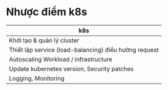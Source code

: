 # Nhược điểm k8s
|k8s|
|---|
|Khởi tạo & quản lý cluster|
|Thiết lập service (load-balancing) điều hướng request|
|Autoscaling Workload / infrastructure |
|Update kubernetes version, Security patches|
|Logging, Monitoring|
